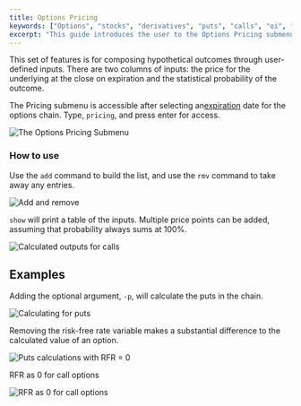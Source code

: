 ```yaml
---
title: Options Pricing
keywords: ["Options", "stocks", "derivatives", "puts", "calls", "oi", "vol", "greeks", "hedge", "gamme", "delta", "theta", "rho", "vanna", "vomma", "phi", "charm", "iv", "volatility", "implied", "realized", "price", "last", "bid", "ask", "expiry", "expiration", "chains", "chain", "put", "call"]
excerpt: "This guide introduces the user to the Options Pricing submenu, within the Options menu."
---
```


This set of features is for composing hypothetical outcomes through user-defined inputs. There are two columns of inputs: the price for the underlying at the close on expiration and the statistical probability of the outcome.

The Pricing submenu is accessible after selecting an<a href="/terminal/reference/stocks/options/exp" target="_blank" rel="noreferrer noopener">expiration</a> date for the options chain. Type, `pricing`, and press enter for access.

![The Options Pricing Submenu](https://user-images.githubusercontent.com/85772166/172729310-dd341d26-c55e-4e29-a190-3e1eea1a6950.png)

### How to use

Use the `add` command to build the list, and use the `rmv` command to take away any entries.

![Add and remove](https://user-images.githubusercontent.com/85772166/172732199-cb6f0cc9-0713-4bab-8e0c-5cd3e458f74a.png)

`show` will print a table of the inputs. Multiple price points can be added, assuming that probability always sums at 100%.

![Calculated outputs for calls](https://user-images.githubusercontent.com/85772166/172732726-09fcdcda-cb2a-46fd-ba0b-23c3b27c6067.png)

<h2>Examples</h2>

Adding the optional argument, `-p`, will calculate the puts in the chain.

![Calculating for puts](https://user-images.githubusercontent.com/85772166/172733009-5a58a7f2-577d-4599-956e-29df2cdb3f91.png)

Removing the risk-free rate variable makes a substantial difference to the calculated value of an option.

![Puts calculations with RFR = 0](https://user-images.githubusercontent.com/85772166/172733137-8588b7a5-6384-4ba4-9d3c-943a10af280d.png)

RFR as 0 for call options

![RFR as 0 for call options](https://user-images.githubusercontent.com/85772166/172734277-223f855a-8ad1-4f45-ad5b-0a1d92d94290.png)